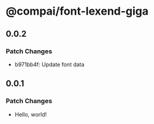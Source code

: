 # @compai/font-lexend-giga

## 0.0.2

### Patch Changes

- b971bb4f: Update font data

## 0.0.1

### Patch Changes

- Hello, world!
